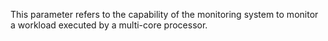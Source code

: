 This parameter refers to the capability of the monitoring system to monitor a workload executed by a multi-core processor. 
